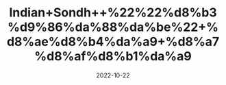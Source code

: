 ---
title: 'Indian+Sondh++%22%22%d8%b3%d9%86%da%88%da%be%22+%d8%ae%d8%b4%da%a9+%d8%a7%d8%af%d8%b1%da%a9'
date: '2022-10-22' 
metatag: '' 
inventory: '0' 
draft: false 
# meta description 
shortDescripton: '+Dried+Ginger+Whole++%22+Dry+ginger+facilitates+weight+loss+by+improving+digestion%2c+which+helps+in+burning+stored+fat+and+processing+glucose+in+the+blood.'
description: 'Herbs+%d8%ac%da%91%db%8c+%d8%a8%d9%88%d9%b9%db%8c'
longdescription: ''
featured: True
# product Price
price: '50.0'
# Product Short Description
shortDescription: '+Dried+Ginger+Whole++%22+Dry+ginger+facilitates+weight+loss+by+improving+digestion%2c+which+helps+in+burning+stored+fat+and+processing+glucose+in+the+blood.'
productID: 'DBB1F007-1429-ED11-9968-005056B3A416'
type: 'products'
category: 'Herbs+%d8%ac%da%91%db%8c+%d8%a8%d9%88%d9%b9%db%8c' 
thumnailproduct: 'https://eraconnect.blob.core.windows.net/product-images/aminsaddiquidawakhana/DBB1F007-1429-ED11-9968-005056B3A416.webp' 
images:
  - image: 'https://eraconnect.blob.core.windows.net/product-images/aminsaddiquidawakhana/DBB1F007-1429-ED11-9968-005056B3A416.webp'  
Variants:
---